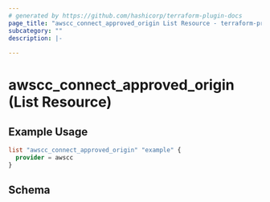 ```yaml
---
# generated by https://github.com/hashicorp/terraform-plugin-docs
page_title: "awscc_connect_approved_origin List Resource - terraform-provider-awscc"
subcategory: ""
description: |-
  
---
```


# awscc_connect_approved_origin (List Resource)



## Example Usage

```terraform
list "awscc_connect_approved_origin" "example" {
  provider = awscc
}
```

<!-- schema generated by tfplugindocs -->
## Schema
